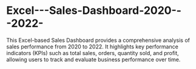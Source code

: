 # Excel---Sales-Dashboard-2020---2022-
This Excel-based Sales Dashboard provides a comprehensive analysis of sales performance from 2020 to 2022. It highlights key performance indicators (KPIs) such as total sales, orders, quantity sold, and profit, allowing users to track and evaluate business performance over time.
